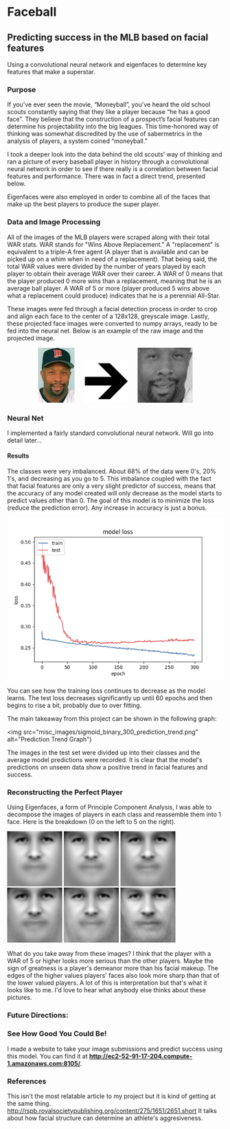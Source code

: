 # Faceball
## Predicting success in the MLB based on facial features

Using a convolutional neural network and eigenfaces to determine key features that make a superstar.

### Purpose
If you’ve ever seen the movie, “Moneyball”, you've heard the old school scouts constantly saying that they like a player because “he has a good face”. They believe that the construction of a prospect’s facial features can determine his projectability into the big leagues. This time-honored way of thinking was somewhat discredited by the use of sabermetrics in the analysis of players, a system coined “moneyball.”

I took a deeper look into the data behind the old scouts’ way of thinking and ran a picture of every baseball player in history through a convolutional neural network in order to see if there really is a correlation between facial features and performance. There was in fact a direct trend, presented below.

Eigenfaces were also employed in order to combine all of the faces that make up the best players to produce the super player.

### Data and Image Processing
All of the images of the MLB players were scraped along with their total WAR stats. WAR stands for "Wins Above Replacement." A "replacement" is equivalent to a triple-A free agent (A player that is available and can be picked up on a whim when in need of a replacement). That being said, the total WAR values were divided by the number of years played by each player to obtain their average WAR over their career. A WAR of 0 means that the player produced 0 more wins than a replacement, meaning that he is an average ball player. A WAR of 5 or more (player produced 5 wins above what a replacement could produce) indicates that he is a perennial All-Star.

These images were fed through a facial detection process in order to crop and align each face to the center of a 128x128, greyscale image. Lastly, these projected face images were converted to numpy arrays, ready to be fed into the neural net. Below is an example of the raw image and the projected image.

<div style="text-align: center">
    <img src="misc_images/0a3e68ee7b3567f0b3ece8a927f63b7a4de1740c.jpg" alt="Raw Image" style="display: inline-block;">
    <img src="misc_images/arrow.png" alt="Arrow Image" style="width: 100px; height: 100px; margin-left: 20px; margin-right: 20px; display: inline-block;">
    <img src="misc_images/projected_0a3e68ee7b3567f0b3ece8a927f63b7a4de1740c0.jpg" alt="Projected Image" style="display: inline-block;">
</div>



### Neural Net
I implemented a fairly standard convolutional neural network. Will go into detail later...

#### Results

The classes were very imbalanced. About 68% of the data were 0's, 20% 1's, and decreasing as you go to 5. This imbalance coupled with the fact that facial features are only a very slight predictor of success, means that the accuracy of any model created will only decrease as the model starts to predict values other than 0. The goal of this model is to minimize the loss (reduce the prediction error). Any increase in accuracy is just a bonus.


<img src="misc_images/loss_300_binary_sigmoid_adam_0.35.png" alt="Loss Graph">

    
You can see how the training loss continues to decrease as the model learns. The test loss decreases significantly up until 60 epochs and then begins to rise a bit, probably due to over fitting.

The main takeaway from this project can be shown in the following graph:


<img src="misc_images/sigmoid_binary_300_prediction_trend.png" alt="Prediction Trend Graph")


The images in the test set were divided up into their classes and the average model predictions were recorded. It is clear that the model's predictions on unseen data show a positive trend in facial features and success.

### Reconstructing the Perfect Player
Using Eigenfaces, a form of Principle Component Analysis, I was able to decompose the images of players in each class and reassemble them into 1 face. Here is the breakdown (0 on the left to 5 on the right).

![alt text](src/pyfacescmd/average_0.png "eigenface_0")
![alt text](src/pyfacescmd/average_1.png "eigenface_1")
![alt text](src/pyfacescmd/average_2.png "eigenface_2")
![alt text](src/pyfacescmd/average_3.png "eigenface_3")
![alt text](src/pyfacescmd/average_4.png "eigenface_4")
![alt text](src/pyfacescmd/average_5.png "eigenface_5")

What do you take away from these images? I think that the player with a WAR of 5 or higher looks more serious than the other players. Maybe the sign of greatness is a player's demeanor more than his facial makeup. The edges of the higher values players' faces also look more sharp than that of the lower valued players. A lot of this is interpretation but that's what it looks like to me. I'd love to hear what anybody else thinks about these pictures.

### Future Directions:



### See How Good You Could Be!
I made a website to take your image submissions and predict success using this model. You can find it at **http://ec2-52-91-17-204.compute-1.amazonaws.com:8105/**.






### References
This isn't the most relatable article to my project but it is kind of getting at the same thing.
http://rspb.royalsocietypublishing.org/content/275/1651/2651.short
It talks about how facial structure can determine an athlete's aggresiveness.
